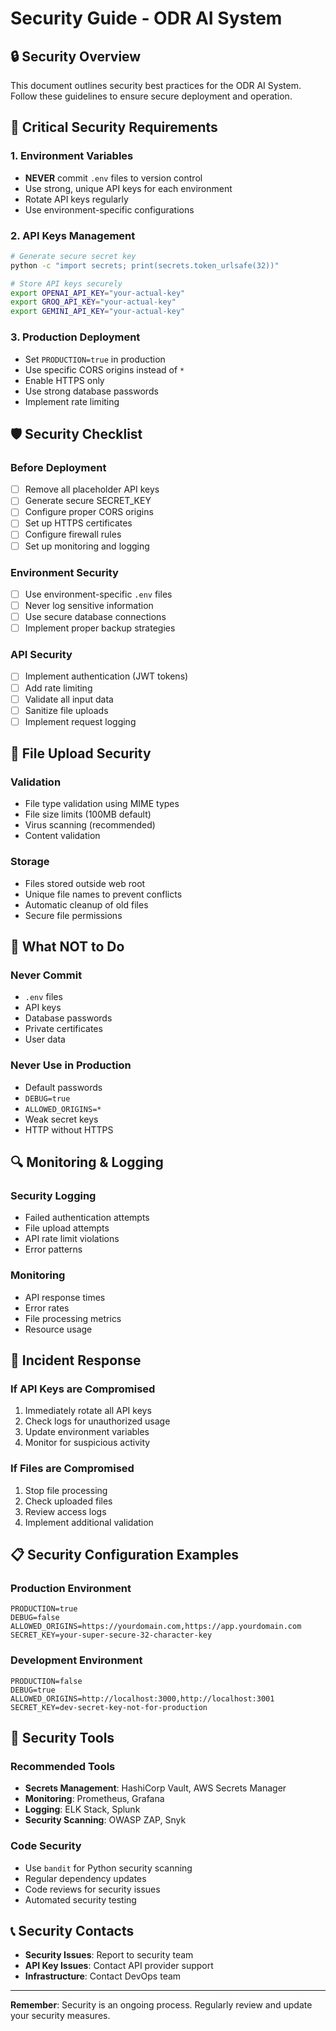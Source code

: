 # Security Guide - ODR AI System

## 🔒 Security Overview

This document outlines security best practices for the ODR AI System. Follow these guidelines to ensure secure deployment and operation.

## 🚨 Critical Security Requirements

### 1. Environment Variables
- **NEVER** commit `.env` files to version control
- Use strong, unique API keys for each environment
- Rotate API keys regularly
- Use environment-specific configurations

### 2. API Keys Management
```bash
# Generate secure secret key
python -c "import secrets; print(secrets.token_urlsafe(32))"

# Store API keys securely
export OPENAI_API_KEY="your-actual-key"
export GROQ_API_KEY="your-actual-key"
export GEMINI_API_KEY="your-actual-key"
```

### 3. Production Deployment
- Set `PRODUCTION=true` in production
- Use specific CORS origins instead of `*`
- Enable HTTPS only
- Use strong database passwords
- Implement rate limiting

## 🛡️ Security Checklist

### Before Deployment
- [ ] Remove all placeholder API keys
- [ ] Generate secure SECRET_KEY
- [ ] Configure proper CORS origins
- [ ] Set up HTTPS certificates
- [ ] Configure firewall rules
- [ ] Set up monitoring and logging

### Environment Security
- [ ] Use environment-specific `.env` files
- [ ] Never log sensitive information
- [ ] Use secure database connections
- [ ] Implement proper backup strategies

### API Security
- [ ] Implement authentication (JWT tokens)
- [ ] Add rate limiting
- [ ] Validate all input data
- [ ] Sanitize file uploads
- [ ] Implement request logging

## 🔐 File Upload Security

### Validation
- File type validation using MIME types
- File size limits (100MB default)
- Virus scanning (recommended)
- Content validation

### Storage
- Files stored outside web root
- Unique file names to prevent conflicts
- Automatic cleanup of old files
- Secure file permissions

## 🚫 What NOT to Do

### Never Commit
- `.env` files
- API keys
- Database passwords
- Private certificates
- User data

### Never Use in Production
- Default passwords
- `DEBUG=true`
- `ALLOWED_ORIGINS=*`
- Weak secret keys
- HTTP without HTTPS

## 🔍 Monitoring & Logging

### Security Logging
- Failed authentication attempts
- File upload attempts
- API rate limit violations
- Error patterns

### Monitoring
- API response times
- Error rates
- File processing metrics
- Resource usage

## 🚨 Incident Response

### If API Keys are Compromised
1. Immediately rotate all API keys
2. Check logs for unauthorized usage
3. Update environment variables
4. Monitor for suspicious activity

### If Files are Compromised
1. Stop file processing
2. Check uploaded files
3. Review access logs
4. Implement additional validation

## 📋 Security Configuration Examples

### Production Environment
```env
PRODUCTION=true
DEBUG=false
ALLOWED_ORIGINS=https://yourdomain.com,https://app.yourdomain.com
SECRET_KEY=your-super-secure-32-character-key
```

### Development Environment
```env
PRODUCTION=false
DEBUG=true
ALLOWED_ORIGINS=http://localhost:3000,http://localhost:3001
SECRET_KEY=dev-secret-key-not-for-production
```

## 🔧 Security Tools

### Recommended Tools
- **Secrets Management**: HashiCorp Vault, AWS Secrets Manager
- **Monitoring**: Prometheus, Grafana
- **Logging**: ELK Stack, Splunk
- **Security Scanning**: OWASP ZAP, Snyk

### Code Security
- Use `bandit` for Python security scanning
- Regular dependency updates
- Code reviews for security issues
- Automated security testing

## 📞 Security Contacts

- **Security Issues**: Report to security team
- **API Key Issues**: Contact API provider support
- **Infrastructure**: Contact DevOps team

---

**Remember**: Security is an ongoing process. Regularly review and update your security measures.
